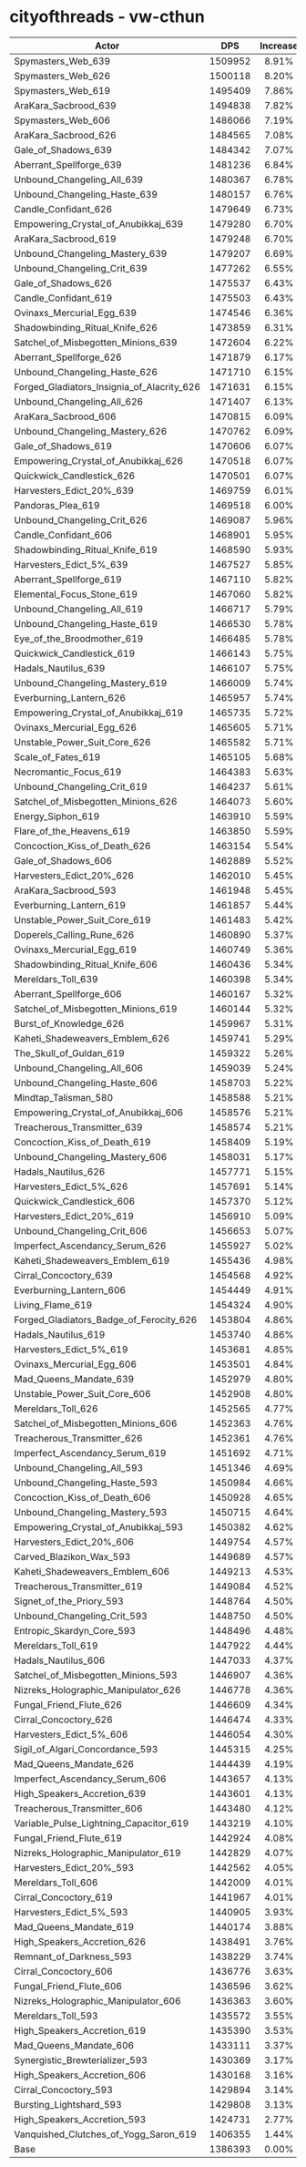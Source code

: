 # cityofthreads - vw-cthun
| Actor | DPS | Increase |
|---|:---:|:---:|
|Spymasters_Web_639|1509952|8.91%|
|Spymasters_Web_626|1500118|8.20%|
|Spymasters_Web_619|1495409|7.86%|
|AraKara_Sacbrood_639|1494838|7.82%|
|Spymasters_Web_606|1486066|7.19%|
|AraKara_Sacbrood_626|1484565|7.08%|
|Gale_of_Shadows_639|1484342|7.07%|
|Aberrant_Spellforge_639|1481236|6.84%|
|Unbound_Changeling_All_639|1480367|6.78%|
|Unbound_Changeling_Haste_639|1480157|6.76%|
|Candle_Confidant_626|1479649|6.73%|
|Empowering_Crystal_of_Anubikkaj_639|1479280|6.70%|
|AraKara_Sacbrood_619|1479248|6.70%|
|Unbound_Changeling_Mastery_639|1479207|6.69%|
|Unbound_Changeling_Crit_639|1477262|6.55%|
|Gale_of_Shadows_626|1475537|6.43%|
|Candle_Confidant_619|1475503|6.43%|
|Ovinaxs_Mercurial_Egg_639|1474546|6.36%|
|Shadowbinding_Ritual_Knife_626|1473859|6.31%|
|Satchel_of_Misbegotten_Minions_639|1472604|6.22%|
|Aberrant_Spellforge_626|1471879|6.17%|
|Unbound_Changeling_Haste_626|1471710|6.15%|
|Forged_Gladiators_Insignia_of_Alacrity_626|1471631|6.15%|
|Unbound_Changeling_All_626|1471407|6.13%|
|AraKara_Sacbrood_606|1470815|6.09%|
|Unbound_Changeling_Mastery_626|1470762|6.09%|
|Gale_of_Shadows_619|1470606|6.07%|
|Empowering_Crystal_of_Anubikkaj_626|1470518|6.07%|
|Quickwick_Candlestick_626|1470501|6.07%|
|Harvesters_Edict_20%_639|1469759|6.01%|
|Pandoras_Plea_619|1469518|6.00%|
|Unbound_Changeling_Crit_626|1469087|5.96%|
|Candle_Confidant_606|1468901|5.95%|
|Shadowbinding_Ritual_Knife_619|1468590|5.93%|
|Harvesters_Edict_5%_639|1467527|5.85%|
|Aberrant_Spellforge_619|1467110|5.82%|
|Elemental_Focus_Stone_619|1467060|5.82%|
|Unbound_Changeling_All_619|1466717|5.79%|
|Unbound_Changeling_Haste_619|1466530|5.78%|
|Eye_of_the_Broodmother_619|1466485|5.78%|
|Quickwick_Candlestick_619|1466143|5.75%|
|Hadals_Nautilus_639|1466107|5.75%|
|Unbound_Changeling_Mastery_619|1466009|5.74%|
|Everburning_Lantern_626|1465957|5.74%|
|Empowering_Crystal_of_Anubikkaj_619|1465735|5.72%|
|Ovinaxs_Mercurial_Egg_626|1465605|5.71%|
|Unstable_Power_Suit_Core_626|1465582|5.71%|
|Scale_of_Fates_619|1465105|5.68%|
|Necromantic_Focus_619|1464383|5.63%|
|Unbound_Changeling_Crit_619|1464237|5.61%|
|Satchel_of_Misbegotten_Minions_626|1464073|5.60%|
|Energy_Siphon_619|1463910|5.59%|
|Flare_of_the_Heavens_619|1463850|5.59%|
|Concoction_Kiss_of_Death_626|1463154|5.54%|
|Gale_of_Shadows_606|1462889|5.52%|
|Harvesters_Edict_20%_626|1462010|5.45%|
|AraKara_Sacbrood_593|1461948|5.45%|
|Everburning_Lantern_619|1461857|5.44%|
|Unstable_Power_Suit_Core_619|1461483|5.42%|
|Doperels_Calling_Rune_626|1460890|5.37%|
|Ovinaxs_Mercurial_Egg_619|1460749|5.36%|
|Shadowbinding_Ritual_Knife_606|1460436|5.34%|
|Mereldars_Toll_639|1460398|5.34%|
|Aberrant_Spellforge_606|1460167|5.32%|
|Satchel_of_Misbegotten_Minions_619|1460144|5.32%|
|Burst_of_Knowledge_626|1459967|5.31%|
|Kaheti_Shadeweavers_Emblem_626|1459741|5.29%|
|The_Skull_of_Guldan_619|1459322|5.26%|
|Unbound_Changeling_All_606|1459039|5.24%|
|Unbound_Changeling_Haste_606|1458703|5.22%|
|Mindtap_Talisman_580|1458588|5.21%|
|Empowering_Crystal_of_Anubikkaj_606|1458576|5.21%|
|Treacherous_Transmitter_639|1458574|5.21%|
|Concoction_Kiss_of_Death_619|1458409|5.19%|
|Unbound_Changeling_Mastery_606|1458031|5.17%|
|Hadals_Nautilus_626|1457771|5.15%|
|Harvesters_Edict_5%_626|1457691|5.14%|
|Quickwick_Candlestick_606|1457370|5.12%|
|Harvesters_Edict_20%_619|1456910|5.09%|
|Unbound_Changeling_Crit_606|1456653|5.07%|
|Imperfect_Ascendancy_Serum_626|1455927|5.02%|
|Kaheti_Shadeweavers_Emblem_619|1455436|4.98%|
|Cirral_Concoctory_639|1454568|4.92%|
|Everburning_Lantern_606|1454449|4.91%|
|Living_Flame_619|1454324|4.90%|
|Forged_Gladiators_Badge_of_Ferocity_626|1453804|4.86%|
|Hadals_Nautilus_619|1453740|4.86%|
|Harvesters_Edict_5%_619|1453681|4.85%|
|Ovinaxs_Mercurial_Egg_606|1453501|4.84%|
|Mad_Queens_Mandate_639|1452979|4.80%|
|Unstable_Power_Suit_Core_606|1452908|4.80%|
|Mereldars_Toll_626|1452565|4.77%|
|Satchel_of_Misbegotten_Minions_606|1452363|4.76%|
|Treacherous_Transmitter_626|1452361|4.76%|
|Imperfect_Ascendancy_Serum_619|1451692|4.71%|
|Unbound_Changeling_All_593|1451346|4.69%|
|Unbound_Changeling_Haste_593|1450984|4.66%|
|Concoction_Kiss_of_Death_606|1450928|4.65%|
|Unbound_Changeling_Mastery_593|1450715|4.64%|
|Empowering_Crystal_of_Anubikkaj_593|1450382|4.62%|
|Harvesters_Edict_20%_606|1449754|4.57%|
|Carved_Blazikon_Wax_593|1449689|4.57%|
|Kaheti_Shadeweavers_Emblem_606|1449213|4.53%|
|Treacherous_Transmitter_619|1449084|4.52%|
|Signet_of_the_Priory_593|1448764|4.50%|
|Unbound_Changeling_Crit_593|1448750|4.50%|
|Entropic_Skardyn_Core_593|1448496|4.48%|
|Mereldars_Toll_619|1447922|4.44%|
|Hadals_Nautilus_606|1447033|4.37%|
|Satchel_of_Misbegotten_Minions_593|1446907|4.36%|
|Nizreks_Holographic_Manipulator_626|1446778|4.36%|
|Fungal_Friend_Flute_626|1446609|4.34%|
|Cirral_Concoctory_626|1446474|4.33%|
|Harvesters_Edict_5%_606|1446054|4.30%|
|Sigil_of_Algari_Concordance_593|1445315|4.25%|
|Mad_Queens_Mandate_626|1444439|4.19%|
|Imperfect_Ascendancy_Serum_606|1443657|4.13%|
|High_Speakers_Accretion_639|1443601|4.13%|
|Treacherous_Transmitter_606|1443480|4.12%|
|Variable_Pulse_Lightning_Capacitor_619|1443219|4.10%|
|Fungal_Friend_Flute_619|1442924|4.08%|
|Nizreks_Holographic_Manipulator_619|1442829|4.07%|
|Harvesters_Edict_20%_593|1442562|4.05%|
|Mereldars_Toll_606|1442009|4.01%|
|Cirral_Concoctory_619|1441967|4.01%|
|Harvesters_Edict_5%_593|1440905|3.93%|
|Mad_Queens_Mandate_619|1440174|3.88%|
|High_Speakers_Accretion_626|1438491|3.76%|
|Remnant_of_Darkness_593|1438229|3.74%|
|Cirral_Concoctory_606|1436776|3.63%|
|Fungal_Friend_Flute_606|1436596|3.62%|
|Nizreks_Holographic_Manipulator_606|1436363|3.60%|
|Mereldars_Toll_593|1435572|3.55%|
|High_Speakers_Accretion_619|1435390|3.53%|
|Mad_Queens_Mandate_606|1433111|3.37%|
|Synergistic_Brewterializer_593|1430369|3.17%|
|High_Speakers_Accretion_606|1430168|3.16%|
|Cirral_Concoctory_593|1429894|3.14%|
|Bursting_Lightshard_593|1429808|3.13%|
|High_Speakers_Accretion_593|1424731|2.77%|
|Vanquished_Clutches_of_Yogg_Saron_619|1406355|1.44%|
|Base|1386393|0.00%|
